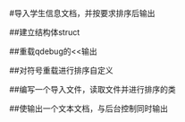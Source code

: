 #导入学生信息文档，并按要求排序后输出

##建立结构体struct

##重载qdebug的<<输出

##对符号重载进行排序自定义

##编写一个导入文件，读取文件并进行排序的类

##使输出一个文本文档，与后台控制同时输出
